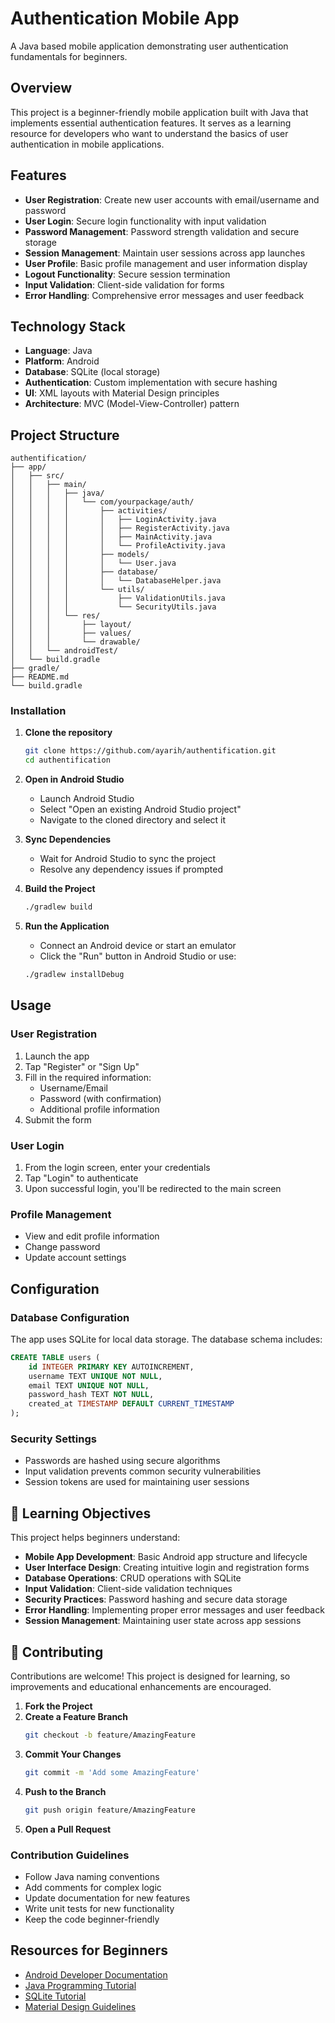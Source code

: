 # Authentication Mobile App

A Java based mobile application demonstrating user authentication fundamentals for beginners.

## Overview

This project is a beginner-friendly mobile application built with Java that implements essential authentication features. It serves as a learning resource for developers who want to understand the basics of user authentication in mobile applications.

## Features

- **User Registration**: Create new user accounts with email/username and password
- **User Login**: Secure login functionality with input validation
- **Password Management**: Password strength validation and secure storage
- **Session Management**: Maintain user sessions across app launches
- **User Profile**: Basic profile management and user information display
- **Logout Functionality**: Secure session termination
- **Input Validation**: Client-side validation for forms
- **Error Handling**: Comprehensive error messages and user feedback

## Technology Stack

- **Language**: Java
- **Platform**: Android
- **Database**: SQLite (local storage)
- **Authentication**: Custom implementation with secure hashing
- **UI**: XML layouts with Material Design principles
- **Architecture**: MVC (Model-View-Controller) pattern

## Project Structure

```
authentification/
├── app/
│   ├── src/
│   │   ├── main/
│   │   │   ├── java/
│   │   │   │   └── com/yourpackage/auth/
│   │   │   │       ├── activities/
│   │   │   │       │   ├── LoginActivity.java
│   │   │   │       │   ├── RegisterActivity.java
│   │   │   │       │   ├── MainActivity.java
│   │   │   │       │   └── ProfileActivity.java
│   │   │   │       ├── models/
│   │   │   │       │   └── User.java
│   │   │   │       ├── database/
│   │   │   │       │   └── DatabaseHelper.java
│   │   │   │       └── utils/
│   │   │   │           ├── ValidationUtils.java
│   │   │   │           └── SecurityUtils.java
│   │   │   └── res/
│   │   │       ├── layout/
│   │   │       ├── values/
│   │   │       └── drawable/
│   │   └── androidTest/
│   └── build.gradle
├── gradle/
├── README.md
└── build.gradle
```


### Installation

1. **Clone the repository**
   ```bash
   git clone https://github.com/ayarih/authentification.git
   cd authentification
   ```

2. **Open in Android Studio**
   - Launch Android Studio
   - Select "Open an existing Android Studio project"
   - Navigate to the cloned directory and select it

3. **Sync Dependencies**
   - Wait for Android Studio to sync the project
   - Resolve any dependency issues if prompted

4. **Build the Project**
   ```bash
   ./gradlew build
   ```

5. **Run the Application**
   - Connect an Android device or start an emulator
   - Click the "Run" button in Android Studio or use:
   ```bash
   ./gradlew installDebug
   ```

## Usage

### User Registration
1. Launch the app
2. Tap "Register" or "Sign Up"
3. Fill in the required information:
   - Username/Email
   - Password (with confirmation)
   - Additional profile information
4. Submit the form

### User Login
1. From the login screen, enter your credentials
2. Tap "Login" to authenticate
3. Upon successful login, you'll be redirected to the main screen

### Profile Management
- View and edit profile information
- Change password
- Update account settings

## Configuration

### Database Configuration
The app uses SQLite for local data storage. The database schema includes:

```sql
CREATE TABLE users (
    id INTEGER PRIMARY KEY AUTOINCREMENT,
    username TEXT UNIQUE NOT NULL,
    email TEXT UNIQUE NOT NULL,
    password_hash TEXT NOT NULL,
    created_at TIMESTAMP DEFAULT CURRENT_TIMESTAMP
);
```

### Security Settings
- Passwords are hashed using secure algorithms
- Input validation prevents common security vulnerabilities
- Session tokens are used for maintaining user sessions

## 🎯 Learning Objectives

This project helps beginners understand:

- **Mobile App Development**: Basic Android app structure and lifecycle
- **User Interface Design**: Creating intuitive login and registration forms
- **Database Operations**: CRUD operations with SQLite
- **Input Validation**: Client-side validation techniques
- **Security Practices**: Password hashing and secure data storage
- **Error Handling**: Implementing proper error messages and user feedback
- **Session Management**: Maintaining user state across app sessions

## 🤝 Contributing

Contributions are welcome! This project is designed for learning, so improvements and educational enhancements are encouraged.

1. **Fork the Project**
2. **Create a Feature Branch**
   ```bash
   git checkout -b feature/AmazingFeature
   ```
3. **Commit Your Changes**
   ```bash
   git commit -m 'Add some AmazingFeature'
   ```
4. **Push to the Branch**
   ```bash
   git push origin feature/AmazingFeature
   ```
5. **Open a Pull Request**

### Contribution Guidelines
- Follow Java naming conventions
- Add comments for complex logic
- Update documentation for new features
- Write unit tests for new functionality
- Keep the code beginner-friendly

## Resources for Beginners

- [Android Developer Documentation](https://developer.android.com/)
- [Java Programming Tutorial](https://docs.oracle.com/javase/tutorial/)
- [SQLite Tutorial](https://www.sqlitetutorial.net/)
- [Material Design Guidelines](https://material.io/design)

